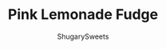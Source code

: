 ---
layout: ../../layouts/MarkdownPostLayout.astro
title: Pink Lemonade Fudge
author: ShugarySweets
pubDate: 2019-01-15
description: "Pink Lemonade Fudge combines the nostalgic summertime drink with your favorite homemade fudge. This easy fudge recipe delivers sunshine in every bite!"
image_url: https://www.shugarysweets.com/wp-content/uploads/2013/03/pink-lemonade-fudge-facebook.jpg
tags: ["Candy","American"]
calories: 112
protein: 1
carbohydrates: 13
fats: 6
fiber: 0
ingredients: ["7 ounce jar marshmallow creme (Fluff)","2 1/2 cups white chocolate morsels","3/4 cup unsalted butter","1 cup granulated sugar","3/4 cup heavy whipping cream","pinch of kosher salt","1 package Kool-Aid dry pink lemonade mix","8 ounce Ghirardelli white chocolate wafers, melted","2 Tablespoons pink sparkling sugar"]
serves: 64
time: "3 hours 23 minutes"
prepTime: "15 minutes"
instructions: ["Line a 9-inch square baking dish with parchment paper. Set aside.","In a large mixing bowl, add marshmallow creme with white chocolate morsels (not melted). Set aside.","In a large saucepan, combine butter, sugar, heavy cream and salt. Bring to a boil over medium high heat, stirring constantly. Continue boiling for 5 minutes.","Remove from heat. Whisk in the pink lemonade packet. Pour hot mixtures into mixing bowl. Using an electric mixer (or stand mixer) whisk the ingredients together until creamy and chocolate is melted, about one minute.","Pour mixture into prepared baking dish. Allow to set about 3 hours, at room temperature.","When ready, remove fudge from pan with the parchment paper. Trim the edges and cut fudge into inch pieces (64 total pieces). Melt white chocolate wafers according to package directions.","Drizzle white chocolate over fudge pieces and sprinkle immediately with sparkling sugar. Keep in airtight container until ready to enjoy."]
nutrition: ["112 calories","13 grams carbohydrates","11 milligrams cholesterol","6 grams fat","0 grams fiber","1 grams protein","4 grams saturated fat","15 milligrams sodium","12 grams sugar","0 grams trans fat","2 grams unsaturated fat"]
---